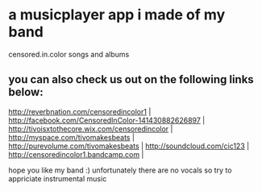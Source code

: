 # a musicplayer app i made of my band

censored.in.color songs and albums

you can also check us out on the following links below:
--------------------------------------------------------

http://reverbnation.com/censoredincolor1 |
http://facebook.com/CensoredInColor-141430882626897 |
http://tivoisxtothecore.wix.com/censoredincolor |
http://myspace.com/tivomakesbeats |
http://purevolume.com/tivomakesbeats |
http://soundcloud.com/cic123 |
http://censoredincolor1.bandcamp.com |

hope you like my band :)
unfortunately there are no vocals so try to appriciate instrumental music

